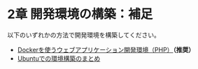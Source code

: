 # 2章 開発環境の構築：補足

以下のいずれかの方法で開発環境を構築してください。

* [Dockerを使うウェブアプリケーション開発環境（PHP）](https://github.com/taroyabuki/webdevelop)**（推奨）**
* [Ubuntuでの環境構築のまとめ](https://github.com/taroyabuki/webbook2/blob/master/ubuntu.md)
